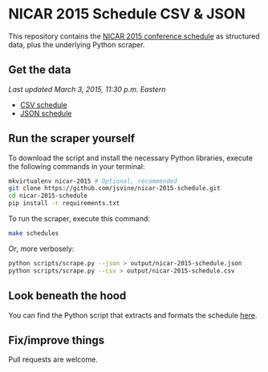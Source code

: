 # NICAR 2015 Schedule CSV & JSON

This repository contains the [NICAR 2015 conference schedule](http://www.ire.org/events-and-training/event/1494/) as structured data, plus the underlying Python scraper.

## Get the data

*Last updated March 3, 2015, 11:30 p.m.  Eastern*

- [CSV schedule](output/nicar-2015-schedule.csv?raw=true)
- [JSON schedule](output/nicar-2015-schedule.json?raw=true)

## Run the scraper yourself

To download the script and install the necessary Python libraries, execute the following commands in your terminal:

```bash
mkvirtualenv nicar-2015 # Optional, recommended
git clone https://github.com/jsvine/nicar-2015-schedule.git
cd nicar-2015-schedule
pip install -r requirements.txt
```

To run the scraper, execute this command:

```bash
make schedules
```

*Or*, more verbosely:

```bash
python scripts/scrape.py --json > output/nicar-2015-schedule.json
python scripts/scrape.py --csv > output/nicar-2015-schedule.csv
```

## Look beneath the hood

You can find the Python script that extracts and formats the schedule [here](scripts/scrape.py).

## Fix/improve things

Pull requests are welcome.
